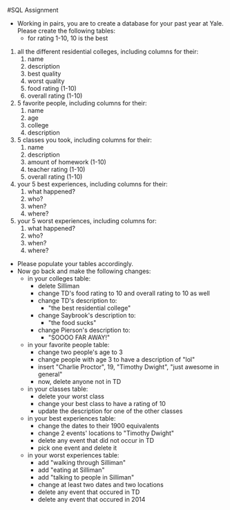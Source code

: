 #SQL Assignment

- Working in pairs, you are to create a database for your past year at Yale. Please create the following tables:
	- for rating 1-10, 10 is the best
1. all the different residential colleges, including columns for their:
	1. name
	2. description
	3. best quality
	4. worst quality
	5. food rating (1-10)
	6. overall rating (1-10)
2. 5 favorite people, including columns for their:
	1. name
	2. age
	3. college
	4. description
3. 5 classes you took, including columns for their:
	1. name
	2. description
	3. amount of homework (1-10)
	4. teacher rating (1-10)
	5. overall rating (1-10)
4. your 5 best experiences, including columns for their:
	1. what happened?
	2. who?
	3. when?
	4. where?
5. your 5 worst experiences, including columns for:
	1. what happened?
	2. who?
	3. when?
	4. where?

- Please populate your tables accordingly.
- Now go back and make the following changes:
	- in your colleges table:
		- delete Silliman
		- change TD's food rating to 10 and overall rating to 10 as well
		- change TD's description to:
			- "the best residential college"
		- change Saybrook's description to:
			- "the food sucks"
		- change Pierson's description to:
			- "SOOOO FAR AWAY!"
	- in your favorite people table:
		- change two people's age to 3
		- change people with age 3 to have a description of "lol"
		- insert "Charlie Proctor", 19, "Timothy Dwight", "just awesome in general"
		- now, delete anyone not in TD
	- in your classes table:
		- delete your worst class
		- change your best class to have a rating of 10
		- update the description for one of the other classes
	- in your best experiences table:
		- change the dates to their 1900 equivalents
		- change 2 events' locations to "Timothy Dwight"
		- delete any event that did not occur in TD
		- pick one event and delete it
	- in your worst experiences table:
		- add "walking through Silliman"
		- add "eating at Silliman"
		- add "talking to people in Silliman"
		- change at least two dates and two locations
		- delete any event that occured in TD
		- delete any event that occured in 2014
